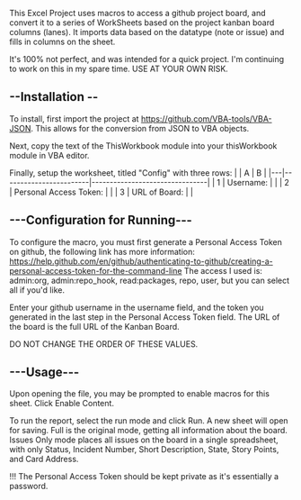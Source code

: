 This Excel Project uses macros to access a github project board, and convert it to 
a series of WorkSheets based on the project kanban board columns (lanes). It imports 
data based on the datatype (note or issue) and fills in columns on the sheet. 

It's 100% not perfect, and was intended for a quick project. I'm continuing to work on this in my spare time.
USE AT YOUR OWN RISK.

## --Installation --
To install, first import the project at https://github.com/VBA-tools/VBA-JSON. This allows for the conversion from JSON
to VBA objects.

Next, copy the text of the ThisWorkbook module into your thisWorkbook module in VBA editor. 

Finally, setup the worksheet, titled "Config" with three rows:
|   |           A            |               B                |
|---|------------------------|--------------------------------|
| 1 | Username:              | <github username>              |
| 2 | Personal Access Token: | <github Personal Access Token> |
| 3 | URL of Board:          | <board URL>                    |

## ---Configuration for Running---
To configure the macro, you must first generate a Personal Access Token on github, the 
following link has more information: 
https://help.github.com/en/github/authenticating-to-github/creating-a-personal-access-token-for-the-command-line
The access I used is:  admin:org, admin:repo_hook, read:packages, repo, user, but you 
can select all if you'd like.

Enter your github username in the username field, and the token you generated in the last
step in the Personal Access Token field.  The URL of the board is 
the full URL of the Kanban Board. 

DO NOT CHANGE THE ORDER OF THESE VALUES. 



## ---Usage---
Upon opening the file, you may be prompted to enable macros for this sheet. Click Enable Content.

To run the report, select the run mode and click Run. A new sheet will open for saving. Full is 
the original mode, getting all information about the board. Issues Only mode places all issues 
on the board in a single spreadsheet, with only Status, Incident Number, Short Description, 
State, Story Points, and Card Address. 

!!! The Personal Access Token should be kept private as it's essentially a password.
